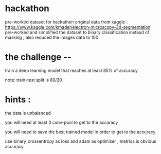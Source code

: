 # hackathon
pre-worked dataset for hackathon
original data from kaggle : https://www.kaggle.com/kmader/electron-microscopy-3d-segmentation
pre-worked and simplified the dataset to binary classification instead of masking , also reduced the images data to 100 

# the challenge --
train a deep learning model that reaches at least 85% of accuracy 

note: train-test split is 80/20 
# hints :
the data is unbalanced 

you will need at least 3 conv-pool to get to the accuracy

you will need to save the best trained model in order to get to the accuracy 

use binary_crossentropy as loss and adam as optimizer , metrics is obvious accuracy 

